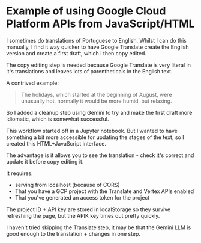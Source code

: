 # Example of using Google Cloud Platform APIs from JavaScript/HTML

I sometimes do translations of Portuguese to English. Whilst I can do this
manually, I find it way quicker to have Google Translate create the English
version and create a first draft, which I then copy edited.

The copy editing step is needed because Google Translate is very literal in
it's translations and leaves lots of parentheticals in the English text.

A contrived example:
> The holidays, which started at the beginning of August, were unusually hot,
> normally it would be more humid, but relaxing.

So I added a cleanup step using Gemini to try and make the first draft more
idiomatic, which is somewhat successful.

This workflow started off in a Jupyter notebook. But I wanted to have something
a bit more accessible for updating the stages of the text, so I created this
HTML+JavaScript interface.

The advantage is it allows you to see the translation - check it's correct and
update it before copy editing it.

It requires:
* serving from localhost (because of CORS)
* That you have a GCP project with the Translate and Vertex APIs enabled
* That you've generated an access token for the project

The project ID + API key are stored in localStorage so they survive refreshing
the page, but the APIK key times out pretty quickly.

I haven't tried skipping the Translate step, it may be that the Gemini LLM is
good enough to the translation + changes in one step.
